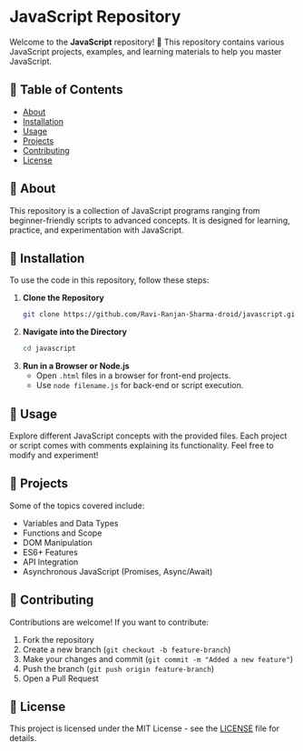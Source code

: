 # JavaScript Repository

Welcome to the **JavaScript** repository! 🚀 This repository contains various JavaScript projects, examples, and learning materials to help you master JavaScript.

## 📌 Table of Contents
- [About](#about)
- [Installation](#installation)
- [Usage](#usage)
- [Projects](#projects)
- [Contributing](#contributing)
- [License](#license)

## 📖 About
This repository is a collection of JavaScript programs ranging from beginner-friendly scripts to advanced concepts. It is designed for learning, practice, and experimentation with JavaScript.

## 🔧 Installation
To use the code in this repository, follow these steps:

1. **Clone the Repository**
   ```sh
   git clone https://github.com/Ravi-Ranjan-Sharma-droid/javascript.git
   ```
2. **Navigate into the Directory**
   ```sh
   cd javascript
   ```
3. **Run in a Browser or Node.js**
   - Open `.html` files in a browser for front-end projects.
   - Use `node filename.js` for back-end or script execution.

## 🚀 Usage
Explore different JavaScript concepts with the provided files. Each project or script comes with comments explaining its functionality. Feel free to modify and experiment!

## 📂 Projects
Some of the topics covered include:
- Variables and Data Types
- Functions and Scope
- DOM Manipulation
- ES6+ Features
- API Integration
- Asynchronous JavaScript (Promises, Async/Await)

## 🤝 Contributing
Contributions are welcome! If you want to contribute:
1. Fork the repository
2. Create a new branch (`git checkout -b feature-branch`)
3. Make your changes and commit (`git commit -m "Added a new feature"`)
4. Push the branch (`git push origin feature-branch`)
5. Open a Pull Request

## 📜 License
This project is licensed under the MIT License - see the [LICENSE](LICENSE) file for details.




